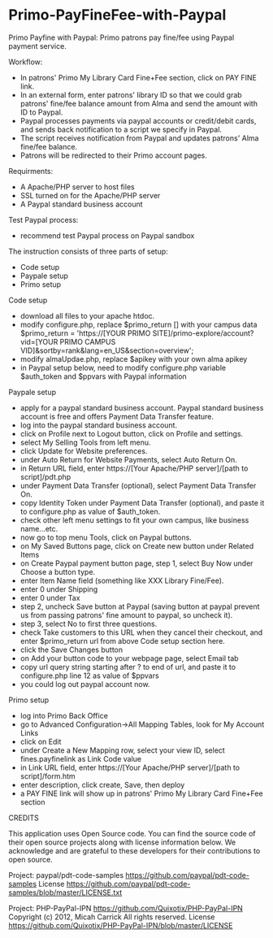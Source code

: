 # Primo-PayFineFee-with-Paypal
Primo Payfine with Paypal: Primo patrons pay fine/fee using Paypal payment service. 

Workflow:
* In patrons' Primo My Library Card Fine+Fee section, click on PAY FINE link.
* In an external form, enter patrons' library ID so that we could grab patrons' fine/fee balance amount from Alma and send the amount with ID to Paypal.
* Paypal processes payments via paypal accounts or credit/debit cards, and sends back notification to a script we specify in Paypal.
* The script receives notification from Paypal and updates patrons' Alma fine/fee balance.
* Patrons will be redirected to their Primo account pages.

Requirments:
* A Apache/PHP server to host files
* SSL turned on for the Apache/PHP server
* A Paypal standard business account

Test Paypal process:
* recommend test Paypal process on Paypal sandbox

The instruction consists of three parts of setup:
* Code setup
* Paypale setup
* Primo setup

Code setup
* download all files to your apache htdoc. 
* modify configure.php, replace $primo_return [] with your campus data
$primo_return = 'https://[YOUR PRIMO SITE]/primo-explore/account?vid=[YOUR PRIMO CAMPUS VID]&sortby=rank&lang=en_US&section=overview';
* modify almaUpdae.php, replace $apikey with your own alma apikey
* in Paypal setup below, need to modify configure.php variable $auth_token and $ppvars with Paypal information


Paypale setup
* apply for a paypal standard business account. Paypal standard business account is free and offers Payment Data Transfer feature.
* log into the paypal standard business account.
* click on Profile next to Logout button, click on Profile and settings.
* select My Selling Tools from left menu.
* click Update for Website preferences.
* under Auto Return for Website Payments, select Auto Return On.
* in Return URL field, enter https://[Your Apache/PHP server]/[path to script]/pdt.php 
* under Payment Data Transfer (optional), select Payment Data Transfer On.
* copy Identity Token under Payment Data Transfer (optional), and paste it to configure.php as value of $auth_token. 
* check other left menu settings to fit your own campus, like business name...etc.
* now go to top menu Tools, click on Paypal buttons.
* on My Saved Buttons page, click on Create new button under Related Items 
* on Create Paypal payment button page, step 1, select Buy Now under Choose a button type.
* enter Item Name field (something like XXX Library Fine/Fee).
* enter 0 under Shipping
* enter 0 under Tax
* step 2, uncheck Save button at Paypal (saving button at paypal prevent us from passing patrons' fine amount to paypal, so uncheck it).
* step 3, select No to first three questions.
* check Take customers to this URL when they cancel their checkout, and enter $primo_return url from above Code setup section here.
* click the Save Changes button
* on Add your button code to your webpage page, select Email tab
* copy url query string starting after ? to end of url, and paste it to configure.php line 12 as value of $ppvars
* you could log out paypal account now.

Primo setup
* log into Primo Back Office
* go to Advanced Configuration->All Mapping Tables, look for My Account Links
* click on Edit
* under Create a New Mapping row, select your view ID, select fines.payfinelink as Link Code value
* in Link URL field, enter https://[Your Apache/PHP server]/[path to script]/form.htm
* enter description, click create, Save, then deploy
* a PAY FINE link will show up in patrons' Primo My Library Card Fine+Fee section


CREDITS

This application uses Open Source code. You can find the source code of their open source projects along 
with license information below. We acknowledge and are grateful to these developers for their contributions to 
open source.

Project: paypal/pdt-code-samples https://github.com/paypal/pdt-code-samples
License https://github.com/paypal/pdt-code-samples/blob/master/LICENSE.txt

Project: PHP-PayPal-IPN https://github.com/Quixotix/PHP-PayPal-IPN
Copyright (c) 2012, Micah Carrick
All rights reserved.
License https://github.com/Quixotix/PHP-PayPal-IPN/blob/master/LICENSE

